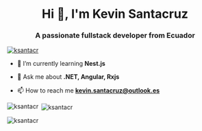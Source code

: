 <h1 align="center">Hi 👋, I'm Kevin Santacruz</h1>
<h3 align="center">A passionate fullstack developer from Ecuador</h3>

<p align="left"> <a href="https://github.com/ryo-ma/github-profile-trophy"><img src="https://github-profile-trophy.vercel.app/?username=ksantacr" alt="ksantacr" /></a> </p>


- 🌱 I’m currently learning **Nest.js**

- 💬 Ask me about **.NET, Angular, Rxjs**

- 📫 How to reach me **kevin.santacruz@outlook.es**

<p><img align="left" src="https://github-readme-stats.vercel.app/api/top-langs?username=ksantacr&show_icons=true&locale=en&layout=compact" alt="ksantacr" /></p>

<p>&nbsp;<img align="center" src="https://github-readme-stats.vercel.app/api?username=ksantacr&show_icons=true&locale=en" alt="ksantacr" /></p>

<p><img align="center" src="https://github-readme-streak-stats.herokuapp.com/?user=ksantacr&" alt="ksantacr" /></p>

